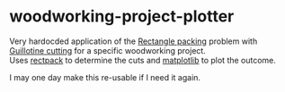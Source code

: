 # woodworking-project-plotter

Very hardocded application of the [Rectangle packing](https://en.wikipedia.org/wiki/Rectangle_packing) problem with [Guillotine cutting](https://en.wikipedia.org/wiki/Guillotine_cutting) for a specific woodworking project.  
Uses [rectpack](https://github.com/secnot/rectpack) to determine the cuts and [matplotlib](https://github.com/matplotlib/matplotlib) to plot the outcome.


I may one day make this re-usable if I need it again.
